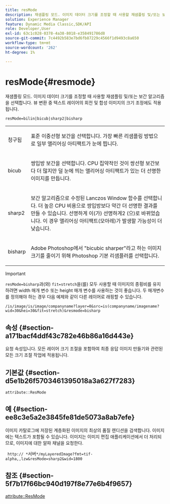 ```yaml
---
title: resMode
description: 재샘플링 모드. 이미지 데이터 크기를 조정할 때 사용할 재샘플링 및/또는 보간 알고리즘을 선택합니다. 뷰 변환 중 텍스트 레이어의 회전 및 합성 이미지의 크기 조정에도 적용됩니다.
solution: Experience Manager
feature: Dynamic Media Classic,SDK/API
role: Developer,User
exl-id: 63c1c028-0378-4a38-8018-e358491786d8
source-git-commit: 7c4492b583e7bd6fb87229c4566f1d9493c8a650
workflow-type: tm+mt
source-wordcount: '262'
ht-degree: 1%

---
```


# resMode{#resmode}

재샘플링 모드. 이미지 데이터 크기를 조정할 때 사용할 재샘플링 및/또는 보간 알고리즘을 선택합니다. 뷰 변환 중 텍스트 레이어의 회전 및 합성 이미지의 크기 조정에도 적용됩니다.

`resMode=bilin|bicub|sharp2|bisharp`

<table id="table_FD658AC521E24EB9ADBB87F98549BC3B"> 
 <tbody> 
  <tr> 
   <td colname="col1"> <p> <span class="codeph"> 청구됨 </span> </p> </td> 
   <td colname="col2"> <p>표준 이중선형 보간을 선택합니다. 가장 빠른 리샘플링 방법으로 일부 앨리어싱 아티팩트가 눈에 띕니다. </p> </td> 
  </tr> 
  <tr> 
   <td colname="col1"> <p> <span class="codeph"> bicub </span> </p> </td> 
   <td colname="col2"> <p>쌍입방 보간을 선택합니다. CPU 집약적인 것이 쌍선형 보간보다 더 많지만 덜 눈에 띄는 앨리어싱 아티팩트가 있는 더 선명한 이미지를 만듭니다. </p> </td> 
  </tr> 
  <tr> 
   <td colname="col1"> <p> <span class="codeph"> sharp2 </span> </p> </td> 
   <td colname="col2"> <p>보간 알고리즘으로 수정된 Lanczos Window 함수를 선택합니다. 더 높은 CPU 비용으로 쌍입방보다 약간 더 선명한 결과를 만들 수 있습니다. <span class="codeph"> 선명하게 </span>이(가) <span class="codeph"> 선명하게2 </span>(으)로 바뀌었습니다. 이 경우 앨리어싱 아티팩트(모아레)가 발생할 가능성이 더 낮습니다. </p> </td> 
  </tr> 
  <tr> 
   <td colname="col1"> <p> <span class="codeph"> bisharp </span> </p> </td> 
   <td colname="col2"> <p>Adobe Photoshop에서 "bicubic sharper"라고 하는 이미지 크기를 줄이기 위해 Photoshop 기본 리샘플러를 선택합니다. </p> </td> 
  </tr> 
 </tbody> 
</table>

>[!IMPORTANT]
>
>`resMode=bisharp`과(와) `fit=stretch`을(를) 모두 사용할 때 이미지의 종횡비를 유지하려면 width 매개 변수 또는 height 매개 변수를 사용하는 것이 좋습니다. 두 매개변수를 정의해야 하는 경우 다음 예제와 같이 다른 레이어로 래핑할 수 있습니다.
>
>`/is/image/is/image/companyname?layer=0&src=is(companyname/imagename?wid=30&hei=30&fit=stretch)&resmode=bisharp`

## 속성 {#section-a171bacf4ddf43c782e46b86a16d443e}

요청 속성입니다. 모든 레이어 크기 조절을 포함하여 최종 응답 이미지 만들기와 관련된 모든 크기 조절 작업에 적용됩니다.

## 기본값 {#section-d5e1b26f5703461395018a3a627f7283}

`attribute::ResMode`

## 예 {#section-ee8c3e5a2e3845fe81de5073a8ab7efe}

이미지 카탈로그에 저장된 계층화된 이미지의 최상의 품질 렌디션을 검색합니다. 이미지에는 텍스트가 포함될 수 있습니다. 이미지는 이미지 편집 애플리케이션에서 더 처리되므로, 이미지에 대한 알파 채널을 요청한다.

` http:// *`서버`*/myLayeredImage?fmt=tif-alpha,,lzw&resMode=sharp2&wid=1800`

## 참조 {#section-5f7b17f66bc940d197f8e77e6b4f9657}

[attribute::ResMode](../../../../../is-api/image-catalog/image-serving-api-ref/c-image-catalog-reference/c-attributes-reference/r-is-cat-resmode.md#reference-609095ef568743a086f28d87c54dafa2)
